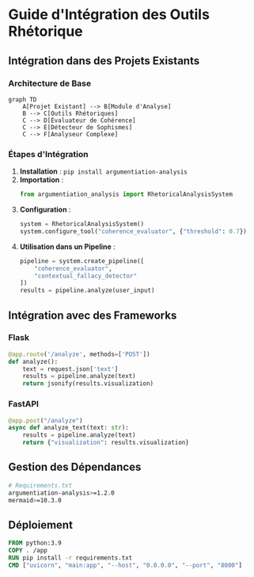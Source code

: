 # Guide d'Intégration des Outils Rhétorique

## Intégration dans des Projets Existants

### Architecture de Base
```mermaid
graph TD
    A[Projet Existant] --> B[Module d'Analyse]
    B --> C[Outils Rhétoriques]
    C --> D[Évaluateur de Cohérence]
    C --> E[Détecteur de Sophismes]
    C --> F[Analyseur Complexe]
```

### Étapes d'Intégration
1. **Installation** : `pip install argumentiation-analysis`
2. **Importation** : 
   ```python
   from argumentiation_analysis import RhetoricalAnalysisSystem
   ```
3. **Configuration** :
   ```python
   system = RhetoricalAnalysisSystem()
   system.configure_tool("coherence_evaluator", {"threshold": 0.7})
   ```
4. **Utilisation dans un Pipeline** :
   ```python
   pipeline = system.create_pipeline([
       "coherence_evaluator",
       "contextual_fallacy_detector"
   ])
   results = pipeline.analyze(user_input)
   ```

## Intégration avec des Frameworks
### Flask
```python
@app.route('/analyze', methods=['POST'])
def analyze():
    text = request.json['text']
    results = pipeline.analyze(text)
    return jsonify(results.visualization)
```

### FastAPI
```python
@app.post("/analyze")
async def analyze_text(text: str):
    results = pipeline.analyze(text)
    return {"visualization": results.visualization}
```

## Gestion des Dépendances
```bash
# Requirements.txt
argumentiation-analysis>=1.2.0
mermaid>=10.3.0
```

## Déploiement
```dockerfile
FROM python:3.9
COPY . /app
RUN pip install -r requirements.txt
CMD ["uvicorn", "main:app", "--host", "0.0.0.0", "--port", "8000"]